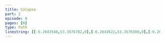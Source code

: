 ```yaml
---
title: Calypso
part: 2
episode: 0
pages: [0]
type: Path
linestring: [[-6.2643548,53.3576782,0],[-6.2643822,53.3576388,0],[-6.2639638,53.3575172,0],[-6.264865,53.3565183,0]]
---
```

